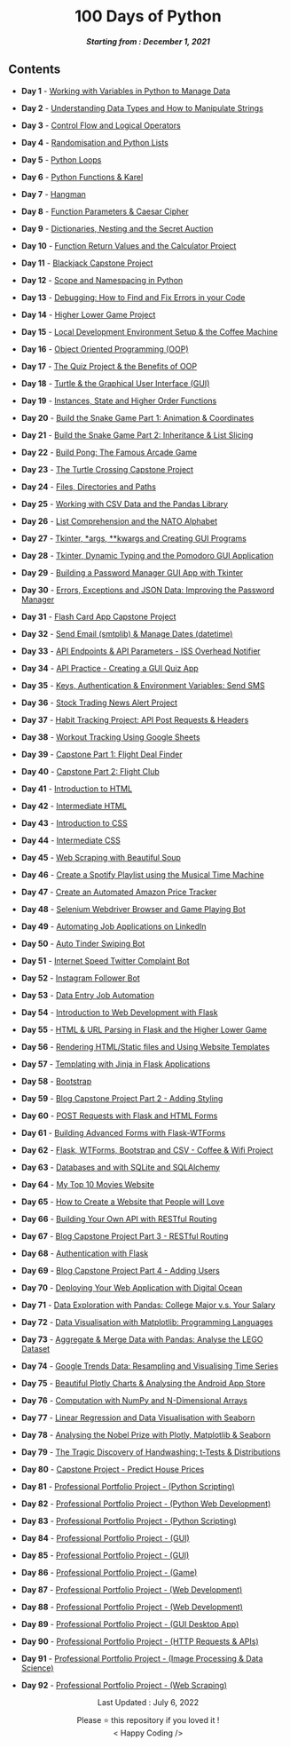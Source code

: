 <h1 align="center"> 
100 Days of Python
</h1>
<h5 align="center">
Starting from : December 1, 2021
</h5>


## Contents

- <b>Day 1</b> - [Working with Variables in Python to Manage Data](https://github.com/vinothnk/100-Days-of-Coding/tree/main/Day%201%20-%20Variables)

- <b>Day 2</b> - [Understanding Data Types and How to Manipulate Strings](https://github.com/vinothnk/100-Days-of-Coding/tree/main/Day%202%20-%20Data%20Types)

- <b>Day 3</b> - [Control Flow and Logical Operators](https://github.com/vinothnk/100-Days-of-Coding/tree/main/Day%203%20-%20Control%20Flow%20and%20Logical%20Operators)

- <b>Day 4</b> - [Randomisation and Python Lists](https://github.com/vinothnk/100-Days-of-Coding/tree/main/Day%204%20-%20Random%20and%20Lists)

- <b>Day 5</b> - [Python Loops](https://github.com/vinothnk/100-Days-of-Coding/tree/main/Day%205%20-%20Loops)

- <b>Day 6</b> - [Python Functions & Karel](https://github.com/vinothnk/100-Days-of-Coding/tree/main/Day%206%20-%20While%20Loops)

- <b>Day 7</b> - [Hangman](https://github.com/vinothnk/100-Days-of-Coding/tree/main/Day%207%20-%20Hangman)

- <b>Day 8</b> - [Function Parameters & Caesar Cipher](https://github.com/vinothnk/100-Days-of-Coding/tree/main/Day%208%20-%20Functions%20and%20Caesar%20Cipher)

- <b>Day 9</b> - [Dictionaries, Nesting and the Secret Auction](https://github.com/vinothnk/100-Days-of-Coding/tree/main/Day%209%20-%20Dictionaries%20and%20Nesting)

- <b>Day 10</b> - [Function Return Values and the Calculator Project](https://github.com/vinothnk/100-Days-of-Coding/tree/main/Day%2010%20-%20Functions%20with%20Outputs)

- <b>Day 11</b> - [Blackjack Capstone Project](https://github.com/vinothnk/100-Days-of-Coding/tree/main/Day%2011%20-%20Blackjack)

- <b>Day 12</b> - [Scope and Namespacing in Python]()

- <b>Day 13</b> - [Debugging: How to Find and Fix Errors in your Code]()

- <b>Day 14</b> - [Higher Lower Game Project](https://github.com/vinothnk/100-Days-of-Coding/tree/main/Day%2014%20-%20Higher%20or%20Lower)

- <b>Day 15</b> - [Local Development Environment Setup & the Coffee Machine](https://github.com/vinothnk/100-Days-of-Coding/tree/main/Day%2015%20-%20IDE%20Setup%20and%20Coffee%20Machine)

- <b>Day 16</b> - [Object Oriented Programming (OOP)](https://github.com/vinothnk/100-Days-of-Coding/tree/main/Day%2016%20-%20OOP%20Intro)

- <b>Day 17</b> - [The Quiz Project & the Benefits of OOP](https://github.com/vinothnk/100-Days-of-Coding/tree/main/Day%2017%20-%20Quiz%20Project)

- <b>Day 18</b> - [Turtle & the Graphical User Interface (GUI)](https://github.com/vinothnk/100-Days-of-Coding/tree/main/Day%2018%20-%20Turtle)

- <b>Day 19</b> - [Instances, State and Higher Order Functions](https://github.com/vinothnk/100-Days-of-Coding/tree/main/Day%2019%20-%20Instances%2C%20State%2C%20Higher%20Order)

- <b>Day 20</b> - [Build the Snake Game Part 1: Animation & Coordinates](https://github.com/vinothnk/100-Days-of-Coding/tree/main/Day%2020%20-%20Snake%20Game)

- <b>Day 21</b> - [Build the Snake Game Part 2: Inheritance & List Slicing](https://github.com/vinothnk/100-Days-of-Coding/tree/main/Day%2021%20-%20Inhertiance%20and%20List%20Slicing)

- <b>Day 22</b> - [Build Pong: The Famous Arcade Game](https://github.com/vinothnk/100-Days-of-Coding/tree/main/Day%2022%20-%20Pong%20Game)

- <b>Day 23</b> - [ The Turtle Crossing Capstone Project](https://github.com/vinothnk/100-Days-of-Coding/tree/main/Day%2023%20-%20Turtle%20Crossing%20Game)

- <b>Day 24</b> - [Files, Directories and Paths](https://github.com/vinothnk/100-Days-of-Coding/tree/main/Day%2024%20-%20Files%2C%20Directories%20and%20Paths)

- <b>Day 25</b> - [Working with CSV Data and the Pandas Library](https://github.com/vinothnk/100-Days-of-Coding/tree/main/Day%2025%20-%20Working%20with%20CSV%20Data%20and%20Pandas)

- <b>Day 26</b> - [List Comprehension and the NATO Alphabet](https://github.com/vinothnk/100-Days-of-Coding/tree/main/Day%2026%20-%20List%20Comprehension%20and%20NATO%20Alphabet)

- <b>Day 27</b> - [Tkinter, \*args, \*\*kwargs and Creating GUI Programs](https://github.com/vinothnk/100-Days-of-Coding/tree/main/Day%2027%20-%20GUI%20and%20Tkinter)

- <b>Day 28</b> - [Tkinter, Dynamic Typing and the Pomodoro GUI Application](https://github.com/vinothnk/100-Days-of-Coding/tree/main/Day%2028%20-%20Pomodoro%20App)

- <b>Day 29</b> - [Building a Password Manager GUI App with Tkinter](https://github.com/vinothnk/100-Days-of-Coding/tree/main/Day%2029%20-%20Password%20Manager%20GUI%20App)

- <b>Day 30</b> - [Errors, Exceptions and JSON Data: Improving the Password Manager](https://github.com/vinothnk/100-Days-of-Coding/tree/main/Day%2030%20-%20Errors%2C%20Exceptions%20and%20JSON%20Data)

- <b>Day 31</b> - [Flash Card App Capstone Project](https://github.com/vinothnk/100-Days-of-Coding/tree/main/Day%2031%20-%20Flash%20Card%20App)

- <b>Day 32</b> - [Send Email (smtplib) & Manage Dates (datetime)](https://github.com/vinothnk/100-Days-of-Coding/tree/main/Day%2032%20-%20Send%20Email%20%26%20Manage%20Dates)

- <b>Day 33</b> - [API Endpoints & API Parameters - ISS Overhead Notifier](https://github.com/ashutoshkrris/100-Days-of-Python/tree/master/Day%2033)

- <b>Day 34</b> - [API Practice - Creating a GUI Quiz App](https://github.com/ashutoshkrris/100-Days-of-Python/tree/master/Day%2034)

- <b>Day 35</b> - [Keys, Authentication & Environment Variables: Send SMS](https://github.com/ashutoshkrris/100-Days-of-Python/tree/master/Day%2035)

- <b>Day 36</b> - [Stock Trading News Alert Project](https://github.com/ashutoshkrris/100-Days-of-Python/tree/master/Day%2036)

- <b>Day 37</b> - [Habit Tracking Project: API Post Requests & Headers](https://github.com/ashutoshkrris/100-Days-of-Python/tree/master/Day%2037)

- <b>Day 38</b> - [Workout Tracking Using Google Sheets](https://github.com/ashutoshkrris/100-Days-of-Python/tree/master/Day%2038)

- <b>Day 39</b> - [Capstone Part 1: Flight Deal Finder](https://github.com/ashutoshkrris/100-Days-of-Python/tree/master/Day%2039)

- <b>Day 40</b> - [Capstone Part 2: Flight Club](https://github.com/ashutoshkrris/100-Days-of-Python/tree/master/Day%2040)

- <b>Day 41</b> - [Introduction to HTML](https://github.com/ashutoshkrris/100-Days-of-Python/tree/master/Day%2041)

- <b>Day 42</b> - [Intermediate HTML](https://github.com/ashutoshkrris/100-Days-of-Python/tree/master/Day%2042)

- <b>Day 43</b> - [Introduction to CSS](https://github.com/ashutoshkrris/100-Days-of-Python/tree/master/Day%2043)

- <b>Day 44</b> - [Intermediate CSS](https://github.com/ashutoshkrris/100-Days-of-Python/tree/master/Day%2044)

- <b>Day 45</b> - [Web Scraping with Beautiful Soup](https://github.com/ashutoshkrris/100-Days-of-Python/tree/master/Day%2045)

- <b>Day 46</b> - [Create a Spotify Playlist using the Musical Time Machine](https://github.com/ashutoshkrris/100-Days-of-Python/tree/master/Day%2046)

- <b>Day 47</b> - [Create an Automated Amazon Price Tracker](https://github.com/ashutoshkrris/100-Days-of-Python/tree/master/Day%2047)

- <b>Day 48</b> - [Selenium Webdriver Browser and Game Playing Bot](https://github.com/ashutoshkrris/100-Days-of-Python/tree/master/Day%2048)

- <b>Day 49</b> - [Automating Job Applications on LinkedIn](https://github.com/ashutoshkrris/100-Days-of-Python/tree/master/Day%2049)

- <b>Day 50</b> - [Auto Tinder Swiping Bot](https://github.com/ashutoshkrris/100-Days-of-Python/tree/master/Day%2050)

- <b>Day 51</b> - [Internet Speed Twitter Complaint Bot](https://github.com/ashutoshkrris/100-Days-of-Python/tree/master/Day%2051)

- <b>Day 52</b> - [Instagram Follower Bot](https://github.com/ashutoshkrris/100-Days-of-Python/tree/master/Day%2052)

- <b>Day 53</b> - [Data Entry Job Automation](https://github.com/ashutoshkrris/100-Days-of-Python/tree/master/Day%2053)

- <b>Day 54</b> - [Introduction to Web Development with Flask](https://github.com/ashutoshkrris/100-Days-of-Python/tree/master/Day%2054)

- <b>Day 55</b> - [HTML & URL Parsing in Flask and the Higher Lower Game](https://github.com/ashutoshkrris/100-Days-of-Python/tree/master/Day%2055)

- <b>Day 56</b> - [Rendering HTML/Static files and Using Website Templates](https://github.com/ashutoshkrris/100-Days-of-Python/tree/master/Day%2056)

- <b>Day 57</b> - [Templating with Jinja in Flask Applications](https://github.com/ashutoshkrris/100-Days-of-Python/tree/master/Day%2057)

- <b>Day 58</b> - [Bootstrap](https://github.com/ashutoshkrris/100-Days-of-Python/tree/master/Day%2058)

- <b>Day 59</b> - [Blog Capstone Project Part 2 - Adding Styling](https://github.com/ashutoshkrris/100-Days-of-Python/tree/master/Day%2059)

- <b>Day 60</b> - [POST Requests with Flask and HTML Forms](https://github.com/ashutoshkrris/100-Days-of-Python/tree/master/Day%2060)

- <b>Day 61</b> - [Building Advanced Forms with Flask-WTForms](https://github.com/ashutoshkrris/100-Days-of-Python/tree/master/Day%2061)

- <b>Day 62</b> - [Flask, WTForms, Bootstrap and CSV - Coffee & Wifi Project](https://github.com/ashutoshkrris/100-Days-of-Python/tree/master/Day%2062)

- <b>Day 63</b> - [Databases and with SQLite and SQLAlchemy](https://github.com/ashutoshkrris/100-Days-of-Python/tree/master/Day%2063)

- <b>Day 64</b> - [My Top 10 Movies Website](https://github.com/ashutoshkrris/100-Days-of-Python/tree/master/Day%2064)

- <b>Day 65</b> - [How to Create a Website that People will Love](https://github.com/ashutoshkrris/100-Days-of-Python/tree/master/Day%2065)

- <b>Day 66</b> - [Building Your Own API with RESTful Routing](https://github.com/ashutoshkrris/100-Days-of-Python/tree/master/Day%2066)

- <b>Day 67</b> - [Blog Capstone Project Part 3 - RESTful Routing](https://github.com/ashutoshkrris/100-Days-of-Python/tree/master/Day%2067)

- <b>Day 68</b> - [Authentication with Flask](https://github.com/ashutoshkrris/100-Days-of-Python/tree/master/Day%2068)

- <b>Day 69</b> - [Blog Capstone Project Part 4 - Adding Users](https://github.com/ashutoshkrris/100-Days-of-Python/tree/master/Day%2069)

- <b>Day 70</b> - [Deploying Your Web Application with Digital Ocean](https://github.com/ashutoshkrris/100-Days-of-Python/tree/master/Day%2070)

- <b>Day 71</b> - [Data Exploration with Pandas: College Major v.s. Your Salary](https://github.com/ashutoshkrris/100-Days-of-Python/tree/master/Day%2071)

- <b>Day 72</b> - [Data Visualisation with Matplotlib: Programming Languages](https://github.com/ashutoshkrris/100-Days-of-Python/tree/master/Day%2072)

- <b>Day 73</b> - [Aggregate & Merge Data with Pandas: Analyse the LEGO Dataset](https://github.com/ashutoshkrris/100-Days-of-Python/tree/master/Day%2073)

- <b>Day 74</b> - [Google Trends Data: Resampling and Visualising Time Series](https://github.com/ashutoshkrris/100-Days-of-Python/tree/master/Day%2074)

- <b>Day 75</b> - [Beautiful Plotly Charts & Analysing the Android App Store](https://github.com/ashutoshkrris/100-Days-of-Python/tree/master/Day%2075)

- <b>Day 76</b> - [Computation with NumPy and N-Dimensional Arrays](https://github.com/ashutoshkrris/100-Days-of-Python/tree/master/Day%2076)

- <b>Day 77</b> - [Linear Regression and Data Visualisation with Seaborn](https://github.com/ashutoshkrris/100-Days-of-Python/tree/master/Day%2077)

- <b>Day 78</b> - [Analysing the Nobel Prize with Plotly, Matplotlib & Seaborn](https://github.com/ashutoshkrris/100-Days-of-Python/tree/master/Day%2078)

- <b>Day 79</b> - [The Tragic Discovery of Handwashing: t-Tests & Distributions](https://github.com/ashutoshkrris/100-Days-of-Python/tree/master/Day%2079)

- <b>Day 80</b> - [Capstone Project - Predict House Prices](https://github.com/ashutoshkrris/100-Days-of-Python/tree/master/Day%2080)

- <b>Day 81</b> - [Professional Portfolio Project - (Python Scripting)](https://github.com/ashutoshkrris/100-Days-of-Python/tree/master/Day%2081)

- <b>Day 82</b> - [Professional Portfolio Project - (Python Web Development)](https://github.com/ashutoshkrris/100-Days-of-Python/tree/master/Day%2082)

- <b>Day 83</b> - [Professional Portfolio Project - (Python Scripting)](https://github.com/ashutoshkrris/100-Days-of-Python/tree/master/Day%2083)

- <b>Day 84</b> - [Professional Portfolio Project - (GUI)](https://github.com/ashutoshkrris/100-Days-of-Python/tree/master/Day%2084)

- <b>Day 85</b> - [Professional Portfolio Project - (GUI)](https://github.com/ashutoshkrris/100-Days-of-Python/tree/master/Day%2085)

- <b>Day 86</b> - [Professional Portfolio Project - (Game)](https://github.com/ashutoshkrris/100-Days-of-Python/tree/master/Day%2086)

- <b>Day 87</b> - [Professional Portfolio Project - (Web Development)](https://github.com/ashutoshkrris/100-Days-of-Python/tree/master/Day%2087)

- <b>Day 88</b> - [Professional Portfolio Project - (Web Development)](https://github.com/ashutoshkrris/100-Days-of-Python/tree/master/Day%2088)

- <b>Day 89</b> - [Professional Portfolio Project - (GUI Desktop App)](https://github.com/ashutoshkrris/100-Days-of-Python/tree/master/Day%2089)

- <b>Day 90</b> - [Professional Portfolio Project - (HTTP Requests & APIs)](https://github.com/ashutoshkrris/100-Days-of-Python/tree/master/Day%2090)

- <b>Day 91</b> - [Professional Portfolio Project - (Image Processing & Data Science)](https://github.com/ashutoshkrris/100-Days-of-Python/tree/master/Day%2091)

- <b>Day 92</b> - [Professional Portfolio Project - (Web Scraping)](https://github.com/ashutoshkrris/100-Days-of-Python/tree/master/Day%2092)

<p align="center">
Last Updated : July 6, 2022
</p>

<p align="center">
Please ⭐ this repository if you loved it !
<br>
< Happy Coding />
<br>
